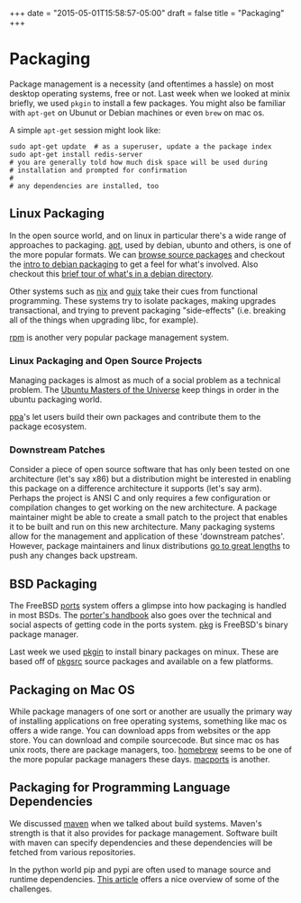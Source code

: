 +++
date = "2015-05-01T15:58:57-05:00"
draft = false
title = "Packaging"
+++

# Packaging
Package management is a necessity (and oftentimes a hassle) on most desktop operating systems, free or not. Last week when we looked at minix briefly, we used `pkgin` to install a few packages. You might also be familiar with `apt-get` on Ubunut or Debian machines or even `brew` on mac os.

A simple `apt-get` session might look like:

```
sudo apt-get update  # as a superuser, update a the package index
sudo apt-get install redis-server
# you are generally told how much disk space will be used during
# installation and prompted for confirmation
#
# any dependencies are installed, too
```

## Linux Packaging

In the open source world, and on linux in particular there's a wide range of approaches to packaging. [apt](https://wiki.debian.org/Apt), used by debian, ubunto and others,  is one of the more popular formats. We can [browse source packages](https://packages.debian.org/sid/source/) and checkout the [intro to debian packaging](https://wiki.debian.org/IntroDebianPackaging) to get a feel for what's involved. Also checkout this [brief tour of what's in a debian directory](https://feeding.cloud.geek.nz/posts/whats-in-a-debian-directory/).

Other systems such as [nix](https://nixos.org/nix/) and [guix](https://www.gnu.org/software/guix/) take their cues from functional programming. These systems try to isolate packages, making upgrades transactional, and trying to prevent packaging "side-effects" (i.e. breaking all of the things when upgrading libc, for example).

[rpm](http://www.rpm.org/) is another very popular package management system.


### Linux Packaging and Open Source Projects

Managing packages is almost as much of a social problem as a technical problem. The [Ubuntu Masters of the Universe](https://wiki.ubuntu.com/MOTU) keep things in order in the ubuntu packaging world.

[ppa](https://launchpad.net/ubuntu/+ppas)'s let users build their own packages and contribute them to the package ecosystem.


### Downstream Patches

Consider a piece of open source software that has only been tested on one architecture (let's say x86) but a distribution might be interested in enabling this package on a difference architecture it supports (let's say arm). Perhaps the project is ANSI C and only requires a few configuration or compilation changes to get working on the new architecture. A package maintainer might be able to create a small patch to the project that enables it to be built and run on this new architecture. Many packaging systems allow for the management and application of these 'downstream patches'. However, package maintainers and linux distributions [go to great lengths](https://fedoraproject.org/wiki/Staying_close_to_upstream_projects) to push any changes back upstream.

## BSD Packaging

The FreeBSD [ports](https://www.freebsd.org/ports/) system offers a glimpse into how packaging is handled in most BSDs. The [porter's handbook](https://www.freebsd.org/doc/en/books/porters-handbook/) also goes over the technical and social aspects of getting code in the ports system. [pkg](https://www.freebsd.org/doc/en_US.ISO8859-1/books/handbook/pkgng-intro.html) is FreeBSD's binary package manager.

Last week we used [pkgin](http://pkgin.net/) to install binary packages on minux. These are based off of [pkgsrc](https://www.pkgsrc.org/) source packages and available on a few platforms.


## Packaging on Mac OS

While package managers of one sort or another are usually the primary way of installing applications on free operating systems, something like mac os offers a wide range. You can download apps from websites or the app store. You can download and compile sourcecode. But since mac os has unix roots, there are package managers, too. [homebrew](http://brew.sh/) seems to be one of the more popular package managers these days. [macports](https://www.macports.org/) is another.


## Packaging for Programming Language Dependencies

We discussed [maven](https://maven.apache.org/) when we talked about build systems. Maven's strength is that it also provides for package management. Software built with maven can specify dependencies and these dependencies will be fetched from various repositories.

In the python world pip and pypi are often used to manage source and runtime dependencies. [This article](http://www.aosabook.org/en/packaging.html) offers a nice overview of some of the challenges.
